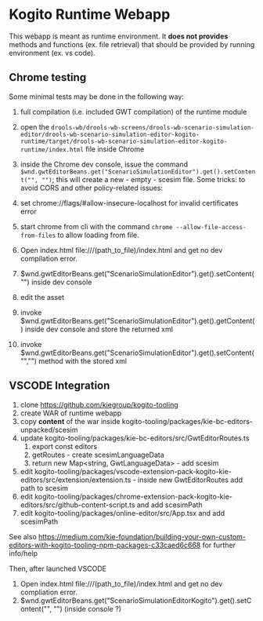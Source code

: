 Kogito Runtime Webapp
==================================

This webapp is meant as runtime environment. It **does not provides** methods and functions (ex. file retrieval) that should be provided by running environment (ex. vs code).

Chrome testing
--------------

Some minimal tests may be done in the following way:

1. full compilation (i.e. included GWT compilation) of the runtime module
2. open the `drools-wb/drools-wb-screens/drools-wb-scenario-simulation-editor/drools-wb-scenario-simulation-editor-kogito-runtime/target/drools-wb-scenario-simulation-editor-kogito-runtime/index.html` file inside Chrome
3. inside the Chrome dev console, issue the command `$wnd.gwtEditorBeans.get("ScenarioSimulationEditor").get().setContent("", "")`; this will create a new - empty - scesim file.
Some tricks: to avoid CORS and other policy-related issues:

1. set chrome://flags/#allow-insecure-localhost for invalid certificates error
2. start chrome from cli with the command `chrome --allow-file-access-from-files` to allow loading from file.
3. Open index.html file:///(path_to_file)/index.html and get no dev compilation error.
4. $wnd.gwtEditorBeans.get("ScenarioSimulationEditor").get().setContent("") inside dev console
5. edit the asset
6. invoke $wnd.gwtEditorBeans.get("ScenarioSimulationEditor").get().getContent() inside dev console and store the returned xml
7. invoke $wnd.gwtEditorBeans.get("ScenarioSimulationEditor").get().setContent("","") method with the stored xml

VSCODE Integration
------------------

1. clone https://github.com/kiegroup/kogito-tooling
2. create WAR of runtime webapp
3. copy **content** of the war inside kogito-tooling/packages/kie-bc-editors-unpacked/scesim
4. update kogito-tooling/packages/kie-bc-editors/src/GwtEditorRoutes.ts
    1. export const editors
    2. getRoutes - create scesimLanguageData
    3. return new Map<string, GwtLanguageData> - add scesim
5. edit kogito-tooling/packages/vscode-extension-pack-kogito-kie-editors/src/extension/extension.ts - inside new GwtEditorRoutes add
    path to scesim
6. edit kogito-tooling/packages/chrome-extension-pack-kogito-kie-editors/src/github-content-script.ts and add scesimPath
7. edit kogito-tooling/packages/online-editor/src/App.tsx and add scesimPath

See also https://medium.com/kie-foundation/building-your-own-custom-editors-with-kogito-tooling-npm-packages-c33caed6c668 for further info/help

Then, after launched VSCODE

1. Open index.html file:///(path_to_file)/index.html
and get no dev compliation error.
2. $wnd.gwtEditorBeans.get("ScenarioSimulationEditorKogito").get().setContent("", "") (inside console ?)
